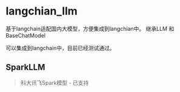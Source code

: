 # langchian_llm

基于langchain适配国内大模型，方便集成到langchian中。
继承LLM 和 BaseChatModel

可以集成到langchain中，目前已经测试通过。

## SparkLLM
> 科大讯飞Spark模型 - 已支持






